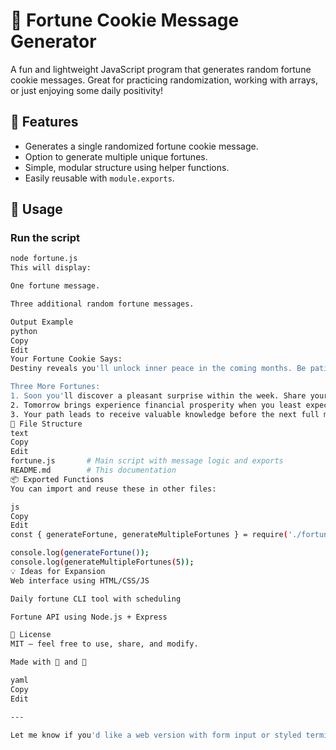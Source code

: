 # 🥠 Fortune Cookie Message Generator

A fun and lightweight JavaScript program that generates random fortune cookie messages. Great for practicing randomization, working with arrays, or just enjoying some daily positivity!

## 📜 Features

- Generates a single randomized fortune cookie message.
- Option to generate multiple unique fortunes.
- Simple, modular structure using helper functions.
- Easily reusable with `module.exports`.

## 🚀 Usage

### Run the script

```bash
node fortune.js
This will display:

One fortune message.

Three additional random fortune messages.

Output Example
python
Copy
Edit
Your Fortune Cookie Says:
Destiny reveals you'll unlock inner peace in the coming months. Be patient!

Three More Fortunes:
1. Soon you'll discover a pleasant surprise within the week. Share your happiness!
2. Tomorrow brings experience financial prosperity when you least expect it. Trust your instincts!
3. Your path leads to receive valuable knowledge before the next full moon. Follow your dreams!
🔧 File Structure
text
Copy
Edit
fortune.js       # Main script with message logic and exports
README.md        # This documentation
📦 Exported Functions
You can import and reuse these in other files:

js
Copy
Edit
const { generateFortune, generateMultipleFortunes } = require('./fortune');

console.log(generateFortune());
console.log(generateMultipleFortunes(5));
💡 Ideas for Expansion
Web interface using HTML/CSS/JS

Daily fortune CLI tool with scheduling

Fortune API using Node.js + Express

📄 License
MIT — feel free to use, share, and modify.

Made with 💬 and 🍪

yaml
Copy
Edit

---

Let me know if you'd like a web version with form input or styled terminal output too!